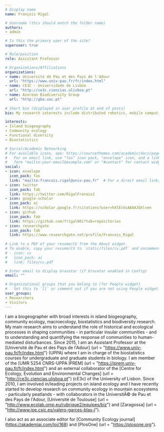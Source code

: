 ```yaml
---
# Display name
name: François Rigal

# Username (this should match the folder name)
authors:
- admin

# Is this the primary user of the site?
superuser: true

# Role/position
role: Assistant Professor

# Organizations/Affiliations
organizations:
- name: Université de Pau et des Pays de l'Adour
  url: "https://www.univ-pau.fr/fr/index.html"
- name: CE3C - Universidade de Lisboa
  url: "http://ce3c.ciencias.ulisboa.pt"
- name: Azorean Biodiversity Group
  url: "http://gba.uac.pt"
  
# Short bio (displayed in user profile at end of posts)
bio: My research interests include distributed robotics, mobile computing and programmable matter.

interests:
- Island biogeography
- Community ecology
- Functional diversity
- Biostatistics

# Social/Academic Networking
# For available icons, see: https://sourcethemes.com/academic/docs/page-builder/#icons
#   For an email link, use "fas" icon pack, "envelope" icon, and a link in the
#   form "mailto:your-email@example.com" or "#contact" for contact widget.
social:
- icon: envelope
  icon_pack: fas
  link: "mailto:francois.rigal@univ-pau.fr"  # For a direct email link, use "mailto:francois.rigal@univ-pau.fr".
- icon: twitter
  icon_pack: fab
  link: https://twitter.com/RigalFranois2
- icon: google-scholar
  icon_pack: ai
  link: https://scholar.google.fr/citations?user=hXlEcUsAAAAJ&hl=en
- icon: github
  icon_pack: fab
  link: https://github.com/frigal001?tab=repositories
- icon: researchgate
  icon_pack: fab
  link: https://www.researchgate.net/profile/Francois_Rigal
  
# Link to a PDF of your resume/CV from the About widget.
# To enable, copy your resume/CV to `static/files/cv.pdf` and uncomment the lines below.
# - icon: cv
#   icon_pack: ai
#   link: files/cv.pdf

# Enter email to display Gravatar (if Gravatar enabled in Config)
email: ""

# Organizational groups that you belong to (for People widget)
#   Set this to `[]` or comment out if you are not using People widget.
user_groups:
- Researchers
- Visitors
---
```


I am a biogeographer with broad interests in island biogeography, community ecology, macroecology, biostatistics and biodiversity research. My main research aims to understand the role of historical and ecological processes in shaping communities - in particular insular communities - and to understanding and quantifying the response of communities to human-mediated disturbances. Since 2015, I am an Assistant Professor at the [Université  de Pau et des Pays de l'Adour] (url = "https://www.univ-pau.fr/fr/index.html") (UPPA) where I am in charge of the biostatistics courses for undergraduate and graduate students in biology. I am member of the [UMR 5254 CNRS-UPPA IPREM] (url = "https://iprem.univ-pau.fr/fr/index.html") and an external collaborator of the [Centre for Ecology, Evolution and Environmental Changes] (url = "http://ce3c.ciencias.ulisboa.pt") (cE3c) of the University of Lisbon. Since 2010, I am involved in/leading projects on island ecology and I have recently started to develop research on  community ecology in mountain ecosystems - particularly peatlands - with collaborators in the UniversitÃ©  de Pau et des Pays de l'Adour, [Université de Toulouse] (url = "http://www.ecolab.omp.eu/rubrique2/equipes/biz") and [Zaragossa] (url = "http://www.ipe.csic.es/valero-garces-blas-l").

I also act as an associate editor for [Community Ecology journal] (https://akademiai.com/loi/168) and [PlosOne] (url = "https://plosone.org").

